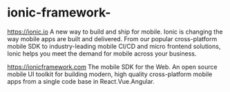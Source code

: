 # ionic-framework-

https://ionic.io
A new way to build and ship for mobile.
Ionic is changing the way mobile apps are built and delivered. From our popular cross-platform mobile SDK to industry-leading mobile CI/CD and micro frontend solutions, Ionic helps you meet the demand for mobile across your business.


https://ionicframework.com
The mobile SDK for the Web.
An open source mobile UI toolkit for building modern, high quality cross-platform mobile apps from a single code base in React.Vue.Angular.
